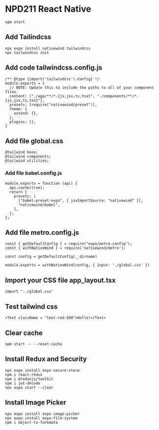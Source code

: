 # NPD211 React Native

```
npm start
```

## Add Tailindcss
```
npx expo install nativewind tailwindcss
npx tailwindcss init
```
## Add code tailwindcss.config.js
```
/** @type {import('tailwindcss').Config} */
module.exports = {
  // NOTE: Update this to include the paths to all of your component files.
  content: ["./app/**/*.{js,jsx,ts,tsx}", "./components/**/*.{js,jsx,ts,tsx}"],
  presets: [require("nativewind/preset")],
  theme: {
    extend: {},
  },
  plugins: [],
}
```

## Add file global.css
```
@tailwind base;
@tailwind components;
@tailwind utilities;
```

### Add file babel.config.js
```
module.exports = function (api) {
  api.cache(true);
  return {
    presets: [
      ["babel-preset-expo", { jsxImportSource: "nativewind" }],
      "nativewind/babel",
    ],
  };
};
```

## Add file metro.config.js
```
const { getDefaultConfig } = require("expo/metro-config");
const { withNativeWind } = require('nativewind/metro');

const config = getDefaultConfig(__dirname)

module.exports = withNativeWind(config, { input: './global.css' })
```
## Import your CSS file app\_layout.tsx
```
import "../global.css"
```

## Test tailwind css
```
<Text className = "text-red-500">Hello!</Text>
```

## Clear cache
```
npm start -- --reset-cache
```

## Install Redux and Security
```
npx expo install expo-secure-store
npm i react-redux
npm i @reduxjs/toolkit
npm i jwt-decode
npx expo start --clear
```

## Install Image Picker
```
npx expo install expo-image-picker
npx expo install expo-file-system
npm i object-to-formdata
```